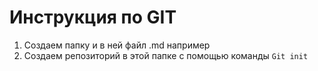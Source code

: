# Инструкция по GIT
1. Создаем папку и в ней файл .md например
2. Создаем репозиторий в этой папке с помощью команды `Git init`